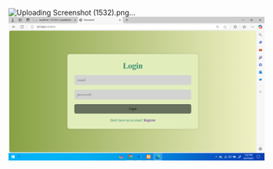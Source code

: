 ![Uploading Screenshot (1532).png…]()
![image alt](https://github.com/RicoAumentado/Simple-Login-/blob/6dca7ab65cbb1f1dc4f27245024ae4ab6d8b102c/Screenshot%20(1532).png)
